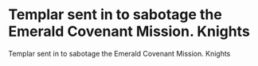 # Templar sent in to sabotage the Emerald Covenant Mission. Knights

Templar sent in to sabotage the Emerald Covenant Mission. Knights